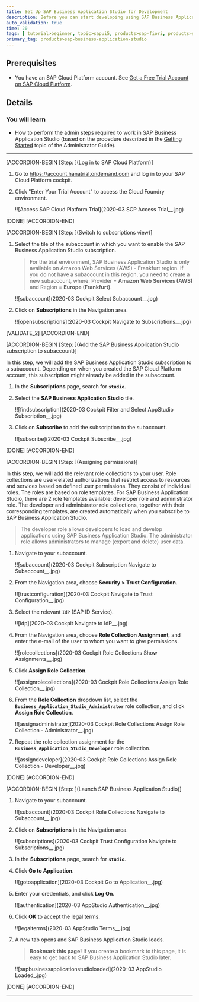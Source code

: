 ```yaml
---
title: Set Up SAP Business Application Studio for Development
description: Before you can start developing using SAP Business Application Studio, administrators must perform the required onboarding steps that are described in this tutorial.
auto_validation: true
time: 20
tags: [ tutorial>beginner, topic>sapui5, products>sap-fiori, products>sap-cloud-platform, products>sap-cloud-platform-workflow, software-product-function>sap-cloud-application-programming-model, products>sap-cloud-platform--abap-environment, topic>mobile, products>sap-mobile-cards, products>mobile-development-kit-client]
primary_tag: products>sap-business-application-studio
---
```


## Prerequisites
 - You have an SAP Cloud Platform account. See [Get a Free Trial Account on SAP Cloud Platform](hcp-create-trial-account).

## Details
### You will learn
  - How to perform the admin steps required to work in SAP Business Application Studio (based on the procedure described in the [Getting Started](https://help.sap.com/viewer/9d1db9835307451daa8c930fbd9ab264/Cloud/en-US/19611ddbe82f4bf2b493283e0ed602e5.html) topic of the Administrator Guide).


---

[ACCORDION-BEGIN [Step: ](Log in to SAP Cloud Platform)]


1. Go to <https://account.hanatrial.ondemand.com> and log in to your SAP Cloud Platform cockpit.

2. Click "Enter Your Trial Account" to access the Cloud Foundry environment.

    !![Access SAP Cloud Platform Trial](2020-03 SCP Access Trial__.jpg)

[DONE]
[ACCORDION-END]

[ACCORDION-BEGIN [Step: ](Switch to subscriptions view)]

1. Select the tile of the subaccount in which you want to enable the SAP Business Application Studio subscription.

    >For the trial environment, SAP Business Application Studio is only available on Amazon Web Services (AWS) - Frankfurt region. If you do not have a subaccount in this region, you need to create a new subaccount, where: Provider = **Amazon Web Services (AWS)** and Region = **Europe (Frankfurt)**.

    !![subaccount](2020-03 Cockpit Select Subaccount__.jpg)

2. Click on **Subscriptions** in the Navigation area.

    !![opensubscriptions](2020-03 Cockpit Navigate to Subscriptions__.jpg)

[VALIDATE_2]
[ACCORDION-END]


[ACCORDION-BEGIN [Step: ](Add the SAP Business Application Studio subscription to subaccount)]

In this step, we will add the SAP Business Application Studio subscription to a subaccount. Depending on when you created the SAP Cloud Platform account, this subscription might already be added in the subaccount.

1. In the **Subscriptions** page, search for **`studio`**.

2. Select the **SAP Business Application Studio** tile.

    !![findsubscription](2020-03 Cockpit Filter and Select AppStudio Subscription__.jpg)

3. Click on **Subscribe** to add the subscription to the subaccount.

    !![subscribe](2020-03 Cockpit Subscribe__.jpg)


[DONE]
[ACCORDION-END]

[ACCORDION-BEGIN [Step: ](Assigning permissions)]

In this step, we will add the relevant role collections to your user. Role collections are user-related authorizations that restrict access to resources and services based on defined user permissions. They consist of individual roles. The roles are based on role templates. For SAP Business Application Studio, there are 2 role templates available: developer role and administrator role. The developer and administrator role collections, together with their corresponding templates, are created automatically when you subscribe to SAP Business Application Studio.

> The developer role allows developers to load and develop applications using SAP Business Application Studio. The administrator role allows administrators to manage (export and delete) user data.

1. Navigate to your subaccount.

    !![subaccount](2020-03 Cockpit Subscription Navigate to Subaccount__.jpg)

2. From the Navigation area, choose **Security > Trust Configuration**.

    !![trustconfiguration](2020-03 Cockpit Navigate to Trust Configuration__.jpg)

3. Select the relevant `IdP` (SAP ID Service).

    !![idp](2020-03 Cockpit Navigate to IdP__.jpg)

4. From the Navigation area, choose **Role Collection Assignment**, and enter the e-mail of the user to whom you want to give permissions.

    !![rolecollections](2020-03 Cockpit Role Collections Show Assignments__.jpg)

5. Click **Assign Role Collection**.

    !![assignrolecollections](2020-03 Cockpit Role Collections Assign Role Collection__.jpg)

6. From the **Role Collection** dropdown list, select the **`Business_Application_Studio_Administrator`** role collection, and click **Assign Role Collection**.

    !![assignadministrator](2020-03 Cockpit Role Collections Assign Role Collection - Administrator__.jpg)

7. Repeat the role collection assignment for the **`Business_Application_Studio_Developer`** role collection.

    !![assigndeveloper](2020-03 Cockpit Role Collections Assign Role Collection - Developer__.jpg)


[DONE]
[ACCORDION-END]

[ACCORDION-BEGIN [Step: ](Launch SAP Business Application Studio)]

1. Navigate to your subaccount.

    !![subaccount](2020-03 Cockpit Role Collections Navigate to Subaccount__.jpg)

2. Click on **Subscriptions** in the Navigation area.

    !![subscriptions](2020-03 Cockpit Trust Configuration Navigate to Subscriptions__.jpg)

3. In the **Subscriptions** page, search for **`studio`**.

4. Click **Go to Application**.

    !![gotoapplication](2020-03 Cockpit Go to Application__.jpg)

5. Enter your credentials, and click **Log On**.

    !![authentication](2020-03 AppStudio Authentication__.jpg)

6. Click **OK** to accept the legal terms.

    !![legalterms](2020-03 AppStudio Terms__.jpg)

7. A new tab opens and SAP Business Application Studio loads.

    >**Bookmark this page!**  If you create a bookmark to this page, it is easy to get back to SAP Business Application Studio later.

    !![sapbusinessapplicationstudioloaded](2020-03 AppStudio Loaded_.jpg)


[DONE]
[ACCORDION-END]



---
